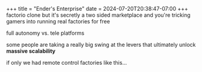 +++
title = "Ender's Enterprise"
date = 2024-07-20T20:38:47-07:00
+++
factorio clone but it's secretly a two sided marketplace and you're tricking gamers into running real factories for free

full autonomy vs. tele platforms

some people are taking a really big swing at the levers that ultimately unlock **massive scalability**

if only we had remote control factories like this...

